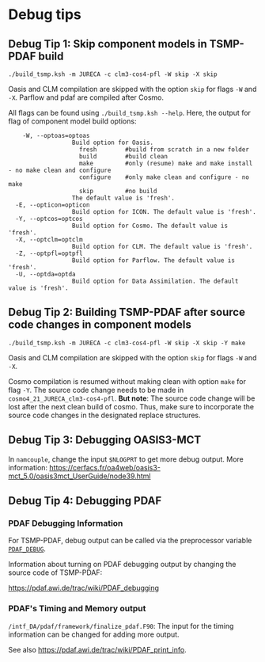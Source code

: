 # Debug tips

## Debug Tip 1: Skip component models in TSMP-PDAF build

``` shell
./build_tsmp.ksh -m JURECA -c clm3-cos4-pfl -W skip -X skip
```

Oasis and CLM compilation are skipped with the option `skip` for flags
`-W` and `-X`. Parflow and pdaf are compiled after Cosmo.

All flags can be found using `./build_tsmp.ksh --help`. Here, the
output for flag of component model build options:
``` shell
	-W, --optoas=optoas
                  Build option for Oasis.
                    fresh        #build from scratch in a new folder
                    build        #build clean
                    make         #only (resume) make and make install - no make clean and configure
                    configure    #only make clean and configure - no make
                    skip         #no build
                  The default value is 'fresh'.
  -E, --opticon=opticon
                  Build option for ICON. The default value is 'fresh'.
  -Y, --optcos=optcos
                  Build option for Cosmo. The default value is 'fresh'.
  -X, --optclm=optclm
                  Build option for CLM. The default value is 'fresh'.
  -Z, --optpfl=optpfl
                  Build option for Parflow. The default value is 'fresh'.
  -U, --optda=optda
                  Build option for Data Assimilation. The default value is 'fresh'.
```

## Debug Tip 2: Building TSMP-PDAF after source code changes in component models

``` shell
./build_tsmp.ksh -m JURECA -c clm3-cos4-pfl -W skip -X skip -Y make
```

Oasis and CLM compilation are skipped with the option `skip` for flags
`-W` and `-X`.

Cosmo compilation is resumed without making clean with option `make`
for flag `-Y`. The source code change needs to be made in
`cosmo4_21_JURECA_clm3-cos4-pfl`. **But note**: The source
code change will be lost after the next clean build of cosmo. Thus,
make sure to incorporate the source code changes in the designated
replace structures.

	
## Debug Tip 3: Debugging OASIS3-MCT

In `namcouple`, change the input `$NLOGPRT` to get more debug
output. More information:
<https://cerfacs.fr/oa4web/oasis3-mct_5.0/oasis3mct_UserGuide/node39.html>

## Debug Tip 4: Debugging PDAF

### PDAF Debugging Information

For TSMP-PDAF, debug output can be called via the preprocessor
variable
[`PDAF_DEBUG`](./../build_tsmp/build_environment_variables.md#pdaf_debug).

Information about turning on PDAF debugging output by changing the
source code of TSMP-PDAF:

<https://pdaf.awi.de/trac/wiki/PDAF_debugging>


### PDAF's Timing and Memory output

`/intf_DA/pdaf/framework/finalize_pdaf.F90`: The input for the timing
information can be changed for adding more output.

See also <https://pdaf.awi.de/trac/wiki/PDAF_print_info>.
